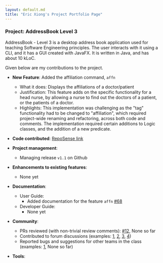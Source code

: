 ```yaml
---
layout: default.md
title: "Eric Xiong's Project Portfolio Page"
---
```


### Project: AddressBook Level 3

AddressBook - Level 3 is a desktop address book application used for teaching Software Engineering principles. The user interacts with it using a CLI, and it has a GUI created with JavaFX. It is written in Java, and has about 10 kLoC.

Given below are my contributions to the project.

* **New Feature**: Added the affiliation command, `affn`
    * What it does: Displays the affiliations of a doctor/patient
    * Justification: This feature adds on the specific functionality for a head nurse, by allowing a nurse to find out the doctors of a patient, or the patients of a doctor.
    * Highlights: This implementation was challenging as the "tag" functionality had to be changed to "affiliation", which required project-wide renaming and refactoring, across both code and comments. The implementation required certain additions to Logic classes, and the addition of a new predicate.

* **Code contributed**: [RepoSense link]()

* **Project management**:
    * Managing release `v1.1` on Github

* **Enhancements to existing features**:
    * None yet

* **Documentation**:
    * User Guide:
        * Added documentation for the feature `affn` [\#68](https://github.com/AY2324S1-CS2103-T16-2/tp/pull/68)
    * Developer Guide:
        * None yet

* **Community**:
    * PRs reviewed (with non-trivial review comments): [\#12](), None so far
    * Contributed to forum discussions (examples: [1](https://github.com/nus-cs2103-AY2324S1/forum/issues/155), [2](https://github.com/nus-cs2103-AY2324S1/forum/issues/164), [3](), [4]())
    * Reported bugs and suggestions for other teams in the class (examples: [1](), None so far)

* **Tools**:
